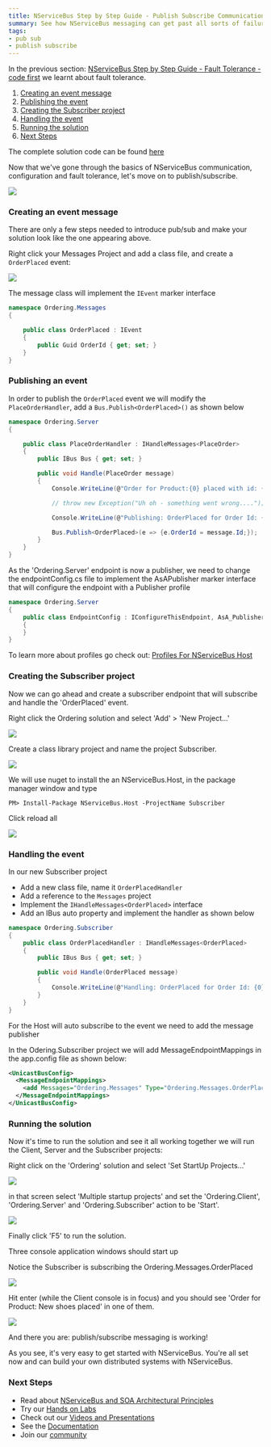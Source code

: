```yaml
---
title: NServiceBus Step by Step Guide - Publish Subscribe Communication - code first
summary: See how NServiceBus messaging can get past all sorts of failure scenarios.
tags:
- pub sub
- publish subscribe
---
```


In the previous section: [NServiceBus Step by Step Guide - Fault Tolerance - code first](NServiceBus-Step-by-Step-Guide-fault-tolerance-code-first.md) we learnt about fault tolerance.

1.  [Creating an event message](#CreatingEvent)
2.  [Publishing the event](#Publishing)
3.  [Creating the Subscriber project](#Subscriber)
4.  [Handling the event](#Handeling)
5.  [Running the solution](#Running)
6.  [Next Steps](#Next)

The complete solution code can be found
[here](https://github.com/Particular/NServiceBus.Msmq.Samples/tree/master/Documentation/003_OrderingPubSub)

Now that we've gone through the basics of NServiceBus communication, configuration and fault tolerance, let's move on to publish/subscribe.


![](001_pubsub.png)

### <a id="CreatingEvent" name="CreatingEvent"> </a> Creating an event message

There are only a few steps needed to introduce pub/sub and make your solution look like the one appearing above.


Right click your Messages Project and add a class file, and create a `OrderPlaced` event:


![](002_pubsub.png)

The message class will implement the `IEvent` marker interface



```C#
namespace Ordering.Messages
{

    public class OrderPlaced : IEvent
    {
        public Guid OrderId { get; set; }
    }
}

```



### <a id="Publishing" name="Publishing"> </a> Publishing an event


In order to publish the `OrderPlaced` event we will modify the
`PlaceOrderHandler`, add a `Bus.Publish<OrderPlaced>()` as shown below

```C#
namespace Ordering.Server
{

    public class PlaceOrderHandler : IHandleMessages<PlaceOrder>
    {
        public IBus Bus { get; set; }

        public void Handle(PlaceOrder message)
        {
            Console.WriteLine(@"Order for Product:{0} placed with id: {1}", message.Product, message.Id);

            // throw new Exception("Uh oh - something went wrong....");

            Console.WriteLine(@"Publishing: OrderPlaced for Order Id: {0}", message.Id);

            Bus.Publish<OrderPlaced>(e => {e.OrderId = message.Id;});
        }
    }
}
```




As the 'Ordering.Server' endpoint is now a publisher, we need to change the endpointConfig.cs file to implement the AsAPublisher marker interface that will configure the endpoint with a Publisher profile



```C#
namespace Ordering.Server
{
    public class EndpointConfig : IConfigureThisEndpoint, AsA_Publisher
    {
    }
}
```


To learn more about profiles go check out: [Profiles For NServiceBus Host](profiles-for-nservicebus-host.md)


### <a id="Subscriber" name="Subscriber"> </a> Creating the Subscriber project

Now we can go ahead and create a subscriber endpoint that will subscribe and handle the 'OrderPlaced' event.

Right click the Ordering solution and select 'Add' \> 'New Project...'


![](003_pubsub.png)

Create a class library project and name the project Subscriber.


![](004_pubsub.png)

We will use nuget to install the an NServiceBus.Host, in the package manager window and type

    PM> Install-Package NServiceBus.Host -ProjectName Subscriber

Click reload all

![](005_pubsub.png)

### <a id="Handeling" name="Handeling"> </a> Handling the event

In our new Subscriber project

-   Add a new class file, name it `OrderPlacedHandler`
-   Add a reference to the `Messages` project
-   Implement the `IHandleMessages<OrderPlaced>` interface
-   Add an IBus auto property and implement the handler as shown below

```C#
namespace Ordering.Subscriber
{
    public class OrderPlacedHandler : IHandleMessages<OrderPlaced>
    {
        public IBus Bus { get; set; }

        public void Handle(OrderPlaced message)
        {
            Console.WriteLine(@"Handling: OrderPlaced for Order Id: {0}", message.OrderId);
        }
    }
}

```

For the Host will auto subscribe to the event we need to add the message publisher

In the Odering.Subscriber project we will add MessageEndpointMappings in the app.config file as shown below:

```XML
<UnicastBusConfig>
  <MessageEndpointMappings>
    <add Messages="Ordering.Messages" Type="Ordering.Messages.OrderPlaced" Endpoint="Ordering.Server" />
  </MessageEndpointMappings>
</UnicastBusConfig>
```

### <a id="Running" name="Running"> </a> Running the solution

Now it's time to run the solution and see it all working together we will run the Client, Server and the Subscriber projects:

Right click on the 'Ordering' solution and select 'Set StartUp Projects...'

![](006_pubsub.png)

in that screen select 'Multiple startup projects' and set the 'Ordering.Client', 'Ordering.Server' and 'Ordering.Subscriber' action to be 'Start'.

![](007_pubsub.png)

Finally click 'F5' to run the solution.

Three console application windows should start up

Notice the Subscriber is subscribing the Ordering.Messages.OrderPlaced

![](008_pubsub.png)

Hit enter (while the Client console is in focus) and you should see
'Order for Product: New shoes placed' in one of them.

![](009_pubsub.png)

And there you are: publish/subscribe messaging is working!

As you see, it's very easy to get started with NServiceBus. You're all set now and can build your own distributed systems with NServiceBus.

### <a id="Next" name="Next"> </a> Next Steps

* Read about [NServiceBus and SOA Architectural Principles](architectural-principles)
* Try our [Hands on Labs](http://particular.net/HandsOnLabs)
* Check out our [Videos and Presentations](http://particular.net/Videos-and-Presentations)
* See the [Documentation](http://docs.particular.net)
* Join our [community](http://particular.net/DiscussionGroup)

